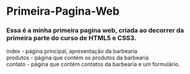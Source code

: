 # Primeira-Pagina-Web

### Essa é a minha primeira pagina web, criada ao decorrer da primeira parte do curso de HTML5 e CSS3.

 index - página principal, apresentação da barbearia </br>
 produtos - página que contém os produtos da barbearia </br>
 contato - página que contém contatos da barbearia e um formulário.

